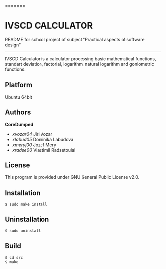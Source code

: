 =======

# IVSCD CALCULATOR
 README for school project of subject "Practical aspects of software design"
 ***
 
 IVSCD Calculator is a calculator processing basic mathematical functions, standart deviation, factorial, logarithm, natural logarithm and goniometric functions.

## Platform
Ubuntu 64bit


## Authors
**CoreDumped**
 *  *xvozar04* Jiri Vozar
 *  *xlabud05* Dominika Labudova
 *  *xmeryj00* Jozef Mery
 *  *xradse00* Vlastimil Radsetoulal


## License
This program is provided under GNU General Public License v2.0.

## Installation 
``` console
$ sudo make install
```
## Uninstallation
```
$ sudo uninstall
```
## Build
``` console
$ cd src
$ make
```
 
